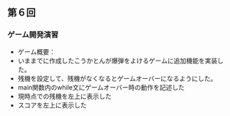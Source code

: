 ## 第６回
### ゲーム開発演習
- ゲーム概要：
- いままでに作成したこうかとんが爆弾をよけるゲームに追加機能を実装した。
- 残機を設定して、残機がなくなるとゲームオーバーになるようにした。
- main関数内のwhile文にゲームオーバー時の動作を記述した
- 現時点での残機を左上に表示した
- スコアを左上に表示した
